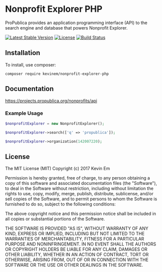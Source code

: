 # Nonprofit Explorer PHP

ProPublica provides an application programming interface (API) to the search engine and database that powers Nonprofit Explorer.

[![Latest Stable Version](https://poser.pugx.org/kevinem/lime-light-php/v/stable?format=flat-square)](https://packagist.org/packages/kevinem/nonprofit-explorer-php)
[![License](https://poser.pugx.org/kevinem/lime-light-php/license?format=flat-square)](https://packagist.org/packages/kevinem/nonprofit-explorer-php)
[![Build Status](https://travis-ci.org/kevinem/lime-light-php.svg?branch=master)](https://travis-ci.org/kevinem/nonprofit-explorer-php)

## Installation

To install, use composer:

```
composer require kevinem/nonprofit-explorer-php
```

## Documentation

https://projects.propublica.org/nonprofits/api

### Example Usage

```php
$nonprofitExplorer = new NonprofitExplorer();

$nonprofitExplorer->search(['q' => 'propublica']);

$nonprofitExplorer->organization(142007220);
```

## License 

The MIT License (MIT)
Copyright (c) 2017 Kevin Em

Permission is hereby granted, free of charge, to any person obtaining a copy of this software and associated
documentation files (the "Software"), to deal in the Software without restriction, including without limitation
the rights to use, copy, modify, merge, publish, distribute, sublicense, and/or sell copies of the Software,
and to permit persons to whom the Software is furnished to do so, subject to the following conditions:

The above copyright notice and this permission notice shall be included in all copies or substantial portions of
the Software.

THE SOFTWARE IS PROVIDED "AS IS", WITHOUT WARRANTY OF ANY KIND, EXPRESS OR IMPLIED, INCLUDING BUT NOT LIMITED
TO THE WARRANTIES OF MERCHANTABILITY, FITNESS FOR A PARTICULAR PURPOSE AND NONINFRINGEMENT. IN NO EVENT SHALL
THE AUTHORS OR COPYRIGHT HOLDERS BE LIABLE FOR ANY CLAIM, DAMAGES OR OTHER LIABILITY, WHETHER IN AN ACTION OF
CONTRACT, TORT OR OTHERWISE, ARISING FROM, OUT OF OR IN CONNECTION WITH THE SOFTWARE OR THE USE OR OTHER DEALINGS
IN THE SOFTWARE.
